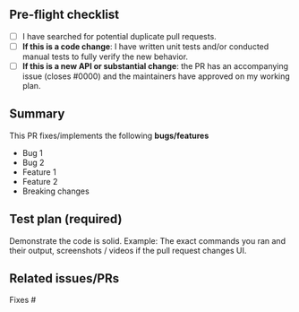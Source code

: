 <!--
Thanks for submitting a pull request! Please provide enough information so that others can review your pull request.

The template can be skipped for small and straightforward changes, such as typo fixes.
-->

## Pre-flight checklist

- [ ] I have searched for potential duplicate pull requests.
- [ ] **If this is a code change**: I have written unit tests and/or conducted manual tests to fully verify the new behavior.
- [ ] **If this is a new API or substantial change**: the PR has an accompanying issue (closes #0000) and the maintainers have approved on my working plan.

## Summary

This PR fixes/implements the following **bugs/features**

- Bug 1
- Bug 2
- Feature 1
- Feature 2
- Breaking changes

## Test plan (required)

Demonstrate the code is solid. Example: The exact commands you ran and their output, screenshots / videos if the pull request changes UI.

<!-- Make sure tests pass on both Travis and Circle CI. -->

## Related issues/PRs

<!-- Put `fixes #XXXX` in your comment to auto-close the issue that your PR fixes (if such). -->

Fixes #
